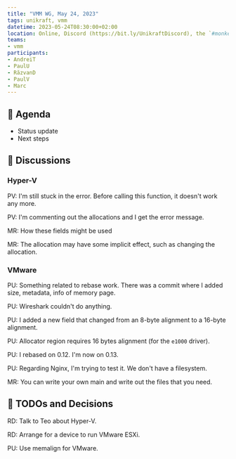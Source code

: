 ```yaml
---
title: "VMM WG, May 24, 2023"
tags: unikraft, vmm
datetime: 2023-05-24T08:30:00+02:00
location: Online, Discord (https://bit.ly/UnikraftDiscord), the `#monkey-business` voice channel
teams:
- vmm
participants:
- AndreiT
- PaulU
- RăzvanD
- PaulV
- Marc
---
```


## :dart: Agenda

- Status update
- Next steps

## :closed_book: Discussions

### Hyper-V

PV: I'm still stuck in the error.
Before calling this function, it doesn't work any more.

PV: I'm commenting out the allocations and I get the error message.

MR: How these fields might be used 

MR: The allocation may have some implicit effect, such as changing the allocation.

### VMware

PU: Something related to rebase work.
There was a commit where I added size, metadata, info of memory page.

PU: Wireshark couldn't do anything.

PU: I added a new field that changed from an 8-byte alignment to a 16-byte alignment.

PU: Allocator region requires 16 bytes alignment (for the `e1000` driver).

PU: I rebased on 0.12.
I'm now on 0.13.

PU: Regarding Nginx, I'm trying to test it.
We don't have a filesystem.

MR: You can write your own main and write out the files that you need.

## :wrench: TODOs and Decisions

RD: Talk to Teo about Hyper-V.

RD: Arrange for a device to run VMware ESXi.

PU: Use memalign for VMware.
